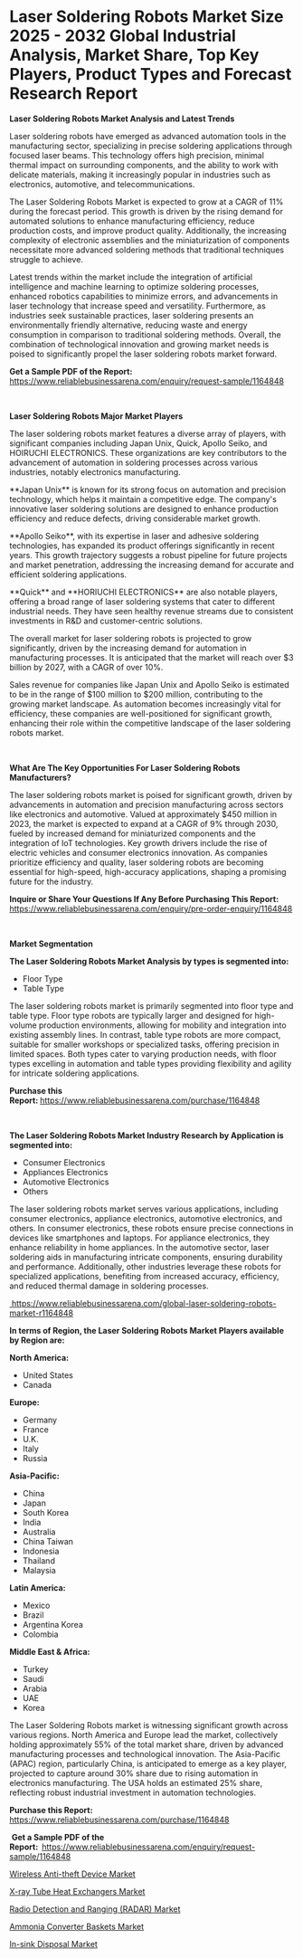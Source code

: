 <p><h1>Laser Soldering Robots Market Size 2025 - 2032 Global Industrial Analysis, Market Share, Top Key Players, Product Types and Forecast Research Report</h1></p><p><strong>Laser Soldering Robots Market Analysis and Latest Trends</strong></p>
<p><p>Laser soldering robots have emerged as advanced automation tools in the manufacturing sector, specializing in precise soldering applications through focused laser beams. This technology offers high precision, minimal thermal impact on surrounding components, and the ability to work with delicate materials, making it increasingly popular in industries such as electronics, automotive, and telecommunications.</p><p>The Laser Soldering Robots Market is expected to grow at a CAGR of 11% during the forecast period. This growth is driven by the rising demand for automated solutions to enhance manufacturing efficiency, reduce production costs, and improve product quality. Additionally, the increasing complexity of electronic assemblies and the miniaturization of components necessitate more advanced soldering methods that traditional techniques struggle to achieve.</p><p>Latest trends within the market include the integration of artificial intelligence and machine learning to optimize soldering processes, enhanced robotics capabilities to minimize errors, and advancements in laser technology that increase speed and versatility. Furthermore, as industries seek sustainable practices, laser soldering presents an environmentally friendly alternative, reducing waste and energy consumption in comparison to traditional soldering methods. Overall, the combination of technological innovation and growing market needs is poised to significantly propel the laser soldering robots market forward.</p></p>
<p><strong>Get a Sample PDF of the Report:&nbsp;</strong> <a href="https://www.reliablebusinessarena.com/enquiry/request-sample/1164848?utm_campaign=2110&utm_medium=2&utm_source=Github&utm_content=ia&utm_term=11042025&utm_id=laser-soldering-robots">https://www.reliablebusinessarena.com/enquiry/request-sample/1164848</a></p>
<p>&nbsp;</p>
<p><strong>Laser Soldering Robots Major Market Players</strong></p>
<p><p>The laser soldering robots market features a diverse array of players, with significant companies including Japan Unix, Quick, Apollo Seiko, and HOIRUCHI ELECTRONICS. These organizations are key contributors to the advancement of automation in soldering processes across various industries, notably electronics manufacturing.</p><p>**Japan Unix** is known for its strong focus on automation and precision technology, which helps it maintain a competitive edge. The company's innovative laser soldering solutions are designed to enhance production efficiency and reduce defects, driving considerable market growth. </p><p>**Apollo Seiko**, with its expertise in laser and adhesive soldering technologies, has expanded its product offerings significantly in recent years. This growth trajectory suggests a robust pipeline for future projects and market penetration, addressing the increasing demand for accurate and efficient soldering applications.</p><p>**Quick** and **HORIUCHI ELECTRONICS** are also notable players, offering a broad range of laser soldering systems that cater to different industrial needs. They have seen healthy revenue streams due to consistent investments in R&D and customer-centric solutions. </p><p>The overall market for laser soldering robots is projected to grow significantly, driven by the increasing demand for automation in manufacturing processes. It is anticipated that the market will reach over $3 billion by 2027, with a CAGR of over 10%.</p><p>Sales revenue for companies like Japan Unix and Apollo Seiko is estimated to be in the range of $100 million to $200 million, contributing to the growing market landscape. As automation becomes increasingly vital for efficiency, these companies are well-positioned for significant growth, enhancing their role within the competitive landscape of the laser soldering robots market.</p></p>
<p>&nbsp;</p>
<p><strong>What Are The Key Opportunities For Laser Soldering Robots Manufacturers?</strong></p>
<p><p>The laser soldering robots market is poised for significant growth, driven by advancements in automation and precision manufacturing across sectors like electronics and automotive. Valued at approximately $450 million in 2023, the market is expected to expand at a CAGR of 9% through 2030, fueled by increased demand for miniaturized components and the integration of IoT technologies. Key growth drivers include the rise of electric vehicles and consumer electronics innovation. As companies prioritize efficiency and quality, laser soldering robots are becoming essential for high-speed, high-accuracy applications, shaping a promising future for the industry.</p></p>
<p><strong>Inquire or Share Your Questions If Any Before Purchasing This Report:</strong> <a href="https://www.reliablebusinessarena.com/enquiry/pre-order-enquiry/1164848?utm_campaign=2110&utm_medium=2&utm_source=Github&utm_content=ia&utm_term=11042025&utm_id=laser-soldering-robots">https://www.reliablebusinessarena.com/enquiry/pre-order-enquiry/1164848</a></p>
<p>&nbsp;</p>
<p><strong>Market Segmentation</strong></p>
<p><strong>The Laser Soldering Robots Market Analysis by types is segmented into:</strong></p>
<p><ul><li>Floor Type</li><li>Table Type</li></ul></p>
<p><p>The laser soldering robots market is primarily segmented into floor type and table type. Floor type robots are typically larger and designed for high-volume production environments, allowing for mobility and integration into existing assembly lines. In contrast, table type robots are more compact, suitable for smaller workshops or specialized tasks, offering precision in limited spaces. Both types cater to varying production needs, with floor types excelling in automation and table types providing flexibility and agility for intricate soldering applications.</p></p>
<p><strong>Purchase this Report:&nbsp;</strong><a href="https://www.reliablebusinessarena.com/purchase/1164848?utm_campaign=2110&utm_medium=2&utm_source=Github&utm_content=ia&utm_term=11042025&utm_id=laser-soldering-robots">https://www.reliablebusinessarena.com/purchase/1164848</a></p>
<p>&nbsp;</p>
<p><strong>The Laser Soldering Robots Market Industry Research by Application is segmented into:</strong></p>
<p><ul><li>Consumer Electronics</li><li>Appliances Electronics</li><li>Automotive Electronics</li><li>Others</li></ul></p>
<p><p>The laser soldering robots market serves various applications, including consumer electronics, appliance electronics, automotive electronics, and others. In consumer electronics, these robots ensure precise connections in devices like smartphones and laptops. For appliance electronics, they enhance reliability in home appliances. In the automotive sector, laser soldering aids in manufacturing intricate components, ensuring durability and performance. Additionally, other industries leverage these robots for specialized applications, benefiting from increased accuracy, efficiency, and reduced thermal damage in soldering processes.</p></p>
<p><a href="https://www.reliablebusinessarena.com/global-laser-soldering-robots-market-r1164848?utm_campaign=2110&utm_medium=2&utm_source=Github&utm_content=ia&utm_term=11042025&utm_id=laser-soldering-robots">&nbsp;https://www.reliablebusinessarena.com/global-laser-soldering-robots-market-r1164848</a></p>
<p><strong>In terms of Region, the Laser Soldering Robots Market Players available by Region are:</strong></p>
<p>
    <p> <strong> North America: </strong>
        <ul>
            <li>United States</li>
            <li>Canada</li>
        </ul>
        </p> 
    <p> <strong> Europe: </strong>
        <ul>
            <li>Germany</li>
            <li>France</li>
            <li>U.K.</li>
            <li>Italy</li>
            <li>Russia</li>
        </ul>
        </p> 
    <p> <strong> Asia-Pacific: </strong>
        <ul>
            <li>China</li>
            <li>Japan</li>
            <li>South Korea</li>
            <li>India</li>
            <li>Australia</li>
            <li>China Taiwan</li>
            <li>Indonesia</li>
            <li>Thailand</li>
            <li>Malaysia</li>
        </ul>
        </p> 
    <p> <strong> Latin America: </strong>
        <ul>
            <li>Mexico</li>
            <li>Brazil</li>
            <li>Argentina Korea</li>
            <li>Colombia</li>
        </ul>
        </p> 
    <p> <strong> Middle East & Africa: </strong>
        <ul>
            <li>Turkey</li>
            <li>Saudi</li>
            <li>Arabia</li>
            <li>UAE</li>
            <li>Korea</li>
        </ul>
    </p>
    </p>
<p><p>The Laser Soldering Robots market is witnessing significant growth across various regions. North America and Europe lead the market, collectively holding approximately 55% of the total market share, driven by advanced manufacturing processes and technological innovation. The Asia-Pacific (APAC) region, particularly China, is anticipated to emerge as a key player, projected to capture around 30% share due to rising automation in electronics manufacturing. The USA holds an estimated 25% share, reflecting robust industrial investment in automation technologies.</p></p>
<p><strong>Purchase this Report: </strong><a href="https://www.reliablebusinessarena.com/purchase/1164848?utm_campaign=2110&utm_medium=2&utm_source=Github&utm_content=ia&utm_term=11042025&utm_id=laser-soldering-robots">https://www.reliablebusinessarena.com/purchase/1164848</a></p>
<p>&nbsp;<strong>Get a Sample PDF of the Report:&nbsp;&nbsp;</strong><a href="https://www.reliablebusinessarena.com/enquiry/request-sample/1164848?utm_campaign=2110&utm_medium=2&utm_source=Github&utm_content=ia&utm_term=11042025&utm_id=laser-soldering-robots">https://www.reliablebusinessarena.com/enquiry/request-sample/1164848</a></p>
<p><strong></strong></p>
<p><p><a href="https://github.com/syskamazucqa/Market-Research-Report-List-1/blob/main/wireless-anti-theft-device-market.md?utm_campaign=2110&utm_medium=2&utm_source=Github&utm_content=ia&utm_term=11042025&utm_id=laser-soldering-robots">Wireless Anti-theft Device Market</a></p><p><a href="https://github.com/thanenegenqa/Market-Research-Report-List-1/blob/main/x-ray-tube-heat-exchangers-market.md?utm_campaign=2110&utm_medium=2&utm_source=Github&utm_content=ia&utm_term=11042025&utm_id=laser-soldering-robots">X-ray Tube Heat Exchangers Market</a></p><p><a href="https://github.com/cachaskluwe/Market-Research-Report-List-1/blob/main/radio-detection-and-ranging-radar-market.md?utm_campaign=2110&utm_medium=2&utm_source=Github&utm_content=ia&utm_term=11042025&utm_id=laser-soldering-robots">Radio Detection and Ranging (RADAR) Market</a></p><p><a href="https://github.com/cezilfinerv9/Market-Research-Report-List-1/blob/main/ammonia-converter-baskets-market.md?utm_campaign=2110&utm_medium=2&utm_source=Github&utm_content=ia&utm_term=11042025&utm_id=laser-soldering-robots">Ammonia Converter Baskets Market</a></p><p><a href="https://github.com/lelkohydesyj/Market-Research-Report-List-1/blob/main/in-sink-disposal-market.md?utm_campaign=2110&utm_medium=2&utm_source=Github&utm_content=ia&utm_term=11042025&utm_id=laser-soldering-robots">In-sink Disposal Market</a></p></p>